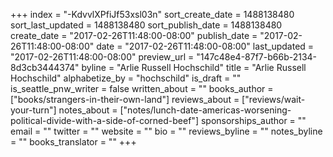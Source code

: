 +++
index = "-KdvvlXPfiJf53xsl03n"
sort_create_date = 1488138480
sort_last_updated = 1488138480
sort_publish_date = 1488138480
create_date = "2017-02-26T11:48:00-08:00"
publish_date = "2017-02-26T11:48:00-08:00"
date = "2017-02-26T11:48:00-08:00"
last_updated = "2017-02-26T11:48:00-08:00"
preview_url = "147c48e4-87f7-b66b-2134-8d3cb3444374"
byline = "Arlie Russell Hochschild"
title = "Arlie Russell Hochschild"
alphabetize_by = "hochschild"
is_draft = ""
is_seattle_pnw_writer = false
written_about = ""
books_author = ["books/strangers-in-their-own-land"]
reviews_about = ["reviews/wait-your-turn"]
notes_about = ["notes/lunch-date-americas-worsening-political-divide-with-a-side-of-corned-beef"]
sponsorships_author = ""
email = ""
twitter = ""
website = ""
bio = ""
reviews_byline = ""
notes_byline = ""
books_translator = ""
+++

